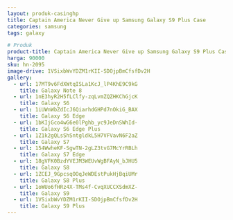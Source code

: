 ```yaml
---
layout: produk-casinghp
title: Captain America Never Give up Samsung Galaxy S9 Plus Case
categories: samsung
tags: galaxy

# Produk
product-title: Captain America Never Give up Samsung Galaxy S9 Plus Case
harga: 90000
sku: hn-2095
image-drive: 1VSixbWvYDZM1rKII-SDOjpBmCfsfDv2H
gallery:
  - url: 17MT9v6FdXWtqISLa1KcJ_lP4KhE9C9kG
    title: Galaxy Note 8
  - url: 1nE3hyR2H5fLClfy-zqLvmZQZHKChGjcK
    title: Galaxy S6
  - url: 1iUWnWbZdIcJ6QiarhdGHPd7nOkiG_BAX
    title: Galaxy S6 Edge
  - url: 1bKIjGco4wG6e0lPghb_yc9JeDnSWhId-
    title: Galaxy S6 Edge Plus
  - url: 1Z1k2gQLsShSntgldkL5H7VFVavN6F2aZ
    title: Galaxy S7
  - url: 154WwheKF-SgwTN-2gLZ3tvG7McYrRBLh
    title: Galaxy S7 Edge
  - url: 18gVFK0BzdYVEJM3WEUvWgBFAyN_bJHU5
    title: Galaxy S8
  - url: 1ZCEJ_9GpcsqOOqJeWDEstPukHjBqiUMr
    title: Galaxy S8 Plus
  - url: 1oWUo6fHRz4X-TMs4f-CvqXUCCXSdmXZ-
    title: Galaxy S9
  - url: 1VSixbWvYDZM1rKII-SDOjpBmCfsfDv2H
    title: Galaxy S9 Plus
---
```

